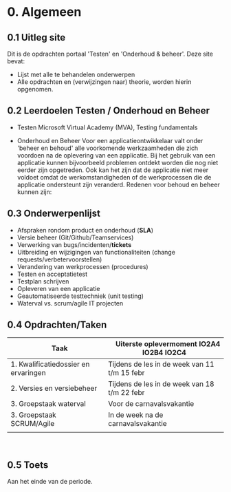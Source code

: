 # 0. Algemeen

## 0.1 Uitleg site
Dit is de opdrachten portaal 'Testen' en 'Onderhoud & beheer'.
Deze site bevat:
- Lijst met alle te behandelen onderwerpen
- Alle opdrachten en (verwijzingen naar) theorie, worden hierin opgenomen.

## 0.2 Leerdoelen Testen / Onderhoud en Beheer

- Testen
Microsoft Virtual Academy (MVA), Testing fundamentals

- Onderhoud en Beheer
Voor een applicatieontwikkelaar valt onder 'beheer en behoud' alle voorkomende werkzaamheden die zich voordoen na de oplevering van een applicatie. Bij het gebruik van een applicatie kunnen bijvoorbeeld problemen ontdekt worden die nog niet eerder zijn opgetreden. Ook kan het zijn dat de applicatie niet meer voldoet omdat de werkomstandigheden of de werkprocessen die de applicatie ondersteunt zijn veranderd. Redenen voor behoud en beheer kunnen zijn:

## 0.3 Onderwerpenlijst

 - Afspraken rondom product en onderhoud (__SLA__)
 - Versie beheer (Git/Github/Teamservices)
 - Verwerking van bugs/incidenten/__tickets__ 
 - Uitbreiding en wijzigingen van functionaliteiten (change requests/verbetervoorstellen)
 - Verandering van werkprocessen (procedures)
 - Testen  en acceptatietest
 - Testplan schrijven
 - Opleveren van een applicatie
 - Geautomatiseerde testtechniek (unit testing)
 - Waterval vs. scrum/agile IT projecten

## 0.4 Opdrachten/Taken

| &nbsp; &nbsp; Taak | &nbsp; &nbsp; Uiterste oplevermoment IO2A4 IO2B4 IO2C4 |
|--------------------|--------------------------------------------------------|
|  1. Kwalificatiedossier en ervaringen | Tijdens de les in de week van 11 t/m 15 febr |
|  2. Versies en versiebeheer | Tijdens de les in de week van 18 t/m 22 febr |
|  3. Groepstaak waterval | Voor de carnavalsvakantie |
|  3. Groepstaak SCRUM/Agile | In de week na de carnavalsvakantie |
|||
<br>


## 0.5 Toets

Aan het einde van de periode.